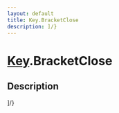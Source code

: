 ```yaml
---
layout: default
title: Key.BracketClose
description: ]/}
---
```

# [Key]({{site.url}}/Pages/Reference/Key.html).BracketClose

## Description
]/}

